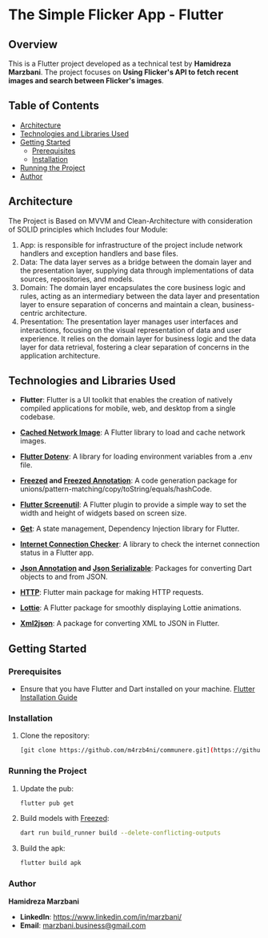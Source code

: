 # The Simple Flicker App - Flutter

## Overview
This is a Flutter project developed as a technical test by **Hamidreza Marzbani**. The project focuses on **Using Flicker's API to fetch recent images and search
between Flicker's images**.

## Table of Contents
- [Architecture](#architecture)
- [Technologies and Libraries Used](#technologies-and-libraries-used)
- [Getting Started](#getting-started)
    - [Prerequisites](#prerequisites)
    - [Installation](#installation)
- [Running the Project](#running-the-project)
- [Author](#author)

## Architecture

The Project is Based on MVVM and Clean-Architecture with consideration of SOLID principles which Includes four Module:

1. App: is responsible for infrastructure of the project include network handlers and exception handlers and base files.
2. Data: The data layer serves as a bridge between the domain layer and the presentation layer, supplying data through implementations of data sources, repositories, and models.
3. Domain: The domain layer encapsulates the core business logic and rules, acting as an intermediary between the data layer and presentation layer to ensure separation of concerns and maintain a clean, business-centric architecture.  
4. Presentation: The presentation layer manages user interfaces and interactions, focusing on the visual representation of data and user experience. It relies on the domain layer for business logic and the data layer for data retrieval, fostering a clear separation of concerns in the application architecture.

## Technologies and Libraries Used

- **Flutter**: Flutter is a UI toolkit that enables the creation of natively compiled applications for mobile, web, and desktop from a single codebase.

- **[Cached Network Image](https://pub.dev/packages/cached_network_image)**: A Flutter library to load and cache network images.

- **[Flutter Dotenv](https://pub.dev/packages/flutter_dotenv)**: A library for loading environment variables from a .env file.

- **[Freezed](https://pub.dev/packages/freezed) and [Freezed Annotation](https://pub.dev/packages/freezed_annotation)**: A code generation package for unions/pattern-matching/copy/toString/equals/hashCode.

- **[Flutter Screenutil](https://pub.dev/packages/flutter_screenutil)**: A Flutter plugin to provide a simple way to set the width and height of widgets based on screen size.

- **[Get](https://pub.dev/packages/get)**: A state management, Dependency Injection library for Flutter.

- **[Internet Connection Checker](https://pub.dev/packages/internet_connection_checker)**: A library to check the internet connection status in a Flutter app.

- **[Json Annotation](https://pub.dev/packages/json_annotation) and [Json Serializable](https://pub.dev/packages/json_serializable)**: Packages for converting Dart objects to and from JSON.

- **[HTTP](https://pub.dev/packages/http)**: Flutter main package for making HTTP requests.

- **[Lottie](https://pub.dev/packages/lottie)**: A Flutter package for smoothly displaying Lottie animations.

- **[Xml2json](https://pub.dev/packages/xml2json)**: A package for converting XML to JSON in Flutter.

## Getting Started

### Prerequisites

- Ensure that you have Flutter and Dart installed on your machine. [Flutter Installation Guide](https://flutter.dev/docs/get-started/install)

### Installation

1. Clone the repository:

   ```bash
   [git clone https://github.com/m4rzb4ni/communere.git](https://github.com/M4RZB4Ni/Flicker_Image_Fetcher.git)

### Running the Project


1. Update the pub:

   ```bash
   flutter pub get
2. Build models with [Freezed](https://pub.dev/packages/freezed):

   ```bash
   dart run build_runner build --delete-conflicting-outputs  
3. Build the apk:

   ```bash
   flutter build apk

### Author

 **Hamidreza Marzbani**

- **LinkedIn**: https://www.linkedin.com/in/marzbani/
- **Email**: [marzbani.business@gmail.com]()






